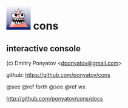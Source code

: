 # ![logo](logo.png) cons
## interactive console

(c) Dmitry Ponyatov <<dponyatov@gmail.com>>

github: https://github.com/ponyatov/cons

@see @ref forth
@see @ref wx

http://github.com/ponyatov/cons/docs

